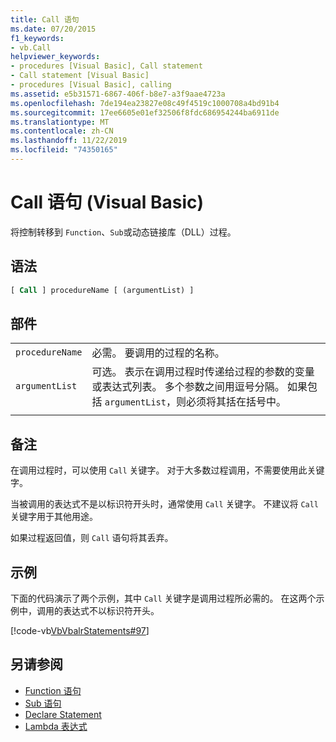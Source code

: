 ```yaml
---
title: Call 语句
ms.date: 07/20/2015
f1_keywords:
- vb.Call
helpviewer_keywords:
- procedures [Visual Basic], Call statement
- Call statement [Visual Basic]
- procedures [Visual Basic], calling
ms.assetid: e5b31571-6867-406f-b8e7-a3f9aae4723a
ms.openlocfilehash: 7de194ea23827e08c49f4519c1000708a4bd91b4
ms.sourcegitcommit: 17ee6605e01ef32506f8fdc686954244ba6911de
ms.translationtype: MT
ms.contentlocale: zh-CN
ms.lasthandoff: 11/22/2019
ms.locfileid: "74350165"
---
```

# <a name="call-statement-visual-basic"></a>Call 语句 (Visual Basic)

将控制转移到 `Function`、`Sub`或动态链接库（DLL）过程。  
  
## <a name="syntax"></a>语法  
  
```vb  
[ Call ] procedureName [ (argumentList) ]  
```  
  
## <a name="parts"></a>部件  

|||
|---|---|
|`procedureName`|必需。 要调用的过程的名称。|
|`argumentList`|可选。 表示在调用过程时传递给过程的参数的变量或表达式列表。 多个参数之间用逗号分隔。 如果包括 `argumentList`，则必须将其括在括号中。|
|||
  
## <a name="remarks"></a>备注

 在调用过程时，可以使用 `Call` 关键字。 对于大多数过程调用，不需要使用此关键字。

 当被调用的表达式不是以标识符开头时，通常使用 `Call` 关键字。 不建议将 `Call` 关键字用于其他用途。

 如果过程返回值，则 `Call` 语句将其丢弃。

## <a name="example"></a>示例

 下面的代码演示了两个示例，其中 `Call` 关键字是调用过程所必需的。 在这两个示例中，调用的表达式不以标识符开头。

 [!code-vb[VbVbalrStatements#97](~/samples/snippets/visualbasic/VS_Snippets_VBCSharp/VbVbalrStatements/VB/Class1.vb#97)]  
  
## <a name="see-also"></a>另请参阅

- [Function 语句](function-statement.md)
- [Sub 语句](sub-statement.md)
- [Declare Statement](declare-statement.md)
- [Lambda 表达式](../../programming-guide/language-features/procedures/lambda-expressions.md)
